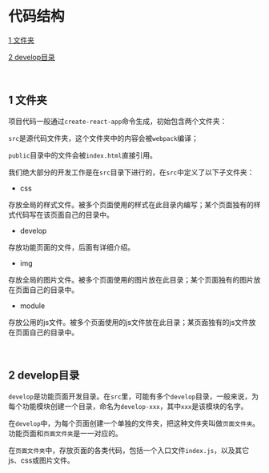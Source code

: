# 代码结构
[1  文件夹](#user-content-1--文件夹)

[2  develop目录](#user-content-2--develop目录)

​	

##  1  文件夹

项目代码一般通过`create-react-app`命令生成，初始包含两个文件夹：

`src`是源代码文件夹，这个文件夹中的内容会被`webpack`编译；

`public`目录中的文件会被`index.html`直接引用。

我们绝大部分的开发工作是在`src`目录下进行的，在`src`中定义了以下子文件夹：

- css

存放全局的样式文件。被多个页面使用的样式在此目录内编写；某个页面独有的样式代码写在该页面自己的目录中。

- develop

存放功能页面的文件，后面有详细介绍。

- img

存放全局的图片文件。被多个页面使用的图片放在此目录；某个页面独有的图片放在页面自己的目录中。

- module

存放公用的js文件。被多个页面使用的js文件放在此目录；某页面独有的js文件放在页面自己的目录中。

​	

##  2  develop目录

`develop`是功能页面开发目录。在`src`里，可能有多个`develop`目录，一般来说，为每个功能模块创建一个目录，命名为`develop-xxx`，其中`xxx`是该模块的名字。

在`develop`中，为每个页面创建一个单独的文件夹，把这种文件夹叫做`页面文件夹`。功能页面和`页面文件夹`是一一对应的。

在`页面文件夹`中，存放页面的各类代码，包括一个入口文件`index.js`，以及其它js、css或图片文件。
